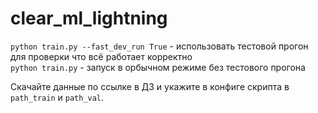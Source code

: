 # clear_ml_lightning

`python train.py --fast_dev_run True` - использовать тестовой прогон для проверки что всё работает корректно  
`python train.py` - запуск в орбычном режиме без тестового прогона   

Скачайте данные по ссылке в ДЗ и укажите в конфиге скрипта в `path_train` и `path_val`.
